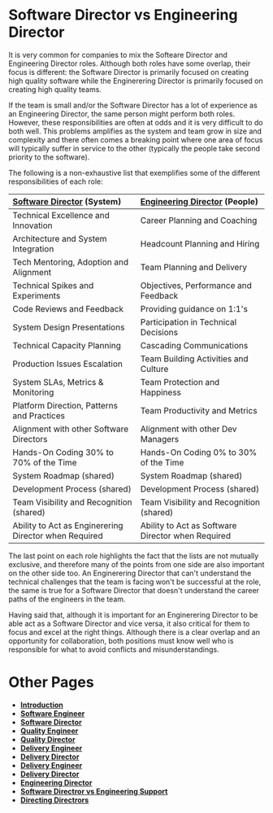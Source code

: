 # Software Director vs Engineering Director

It is very common for companies to mix the Softeare Director and Engineering Director roles. Although both roles have some overlap, their focus is different: the Software Director is primarily focused on creating high quality software while the Enginerering Director is primarily focused on creating high quality teams.

If the team is small and/or the Software Director has a lot of experience as an Engineering Director, the same person might perform both roles. However, these responsibilities are often at odds and it is very difficult to do both well.  This problems amplifies as the system and team grow in size and complexity and there often comes a breaking point where one area of focus will typically suffer in service to the other (typically the people take second priority to the software).

The following is a non-exhaustive list that exemplifies some of the different responsibilities of each role:

| [Software Director](Software-Director.md) (System) | [Engineering Director](Engineering-Director.md) (People)|
| :--- | :--- |
| Technical Excellence and Innovation| Career Planning and Coaching |
| Architecture and System Integration | Headcount Planning and Hiring |
| Tech Mentoring, Adoption and Alignment | Team Planning and Delivery |
| Technical Spikes and Experiments​ | Objectives, Performance and Feedback |
| Code Reviews and Feedback | Providing guidance on 1:1's |
| System Design Presentations​ | Participation in Technical Decisions |
| Technical Capacity Planning​ | Cascading Communications​ |
| Production Issues Escalation​ | Team Building Activities and Culture​ |
| System SLAs, Metrics & Monitoring​ | Team Protection and Happiness​ |
| Platform Direction, Patterns and Practices | Team Productivity and Metrics​ |
| Alignment with other Software Directors​ | Alignment with other Dev Managers​ |
| Hands-On Coding 30% to 70% of the Time | Hands-On Coding 0% to 30% of the Time |
| System Roadmap (shared)​ | System Roadmap (shared)​ |
| Development Process (shared)​ | Development Process (shared)​ |
| Team Visibility and Recognition (shared) | Team Visibility and Recognition (shared)​ |
| Ability to Act as Enginerering Director when Required | Ability to Act as Software Director when Required |

The last point on each role highlights the fact that the lists are not mutually exclusive, and therefore many of the points from one side are also important on the other side too. An Enginerering Director that can't understand the technical challenges that the team is facing won't be successful at the role, the same is true for a Software Director that doesn't understand the career paths of the engineers in the team. 

Having said that, although it is important for an Enginerering Director to be able act as a Software Director and vice versa, it also critical for them to focus and excel at the right things. Although there is a clear overlap and an opportunity for collaboration, both positions must know well who is responsible for what to avoid conflicts and misunderstandings.

# Other Pages
* [**Introduction**](README.md)
* [**Software Engineer**](Software-Engineer.md)
* [**Software Director**](Software-Director.md) 
* [**Quality Engineer**](Quality-Engineer.md)
* [**Quality Director**](Quality-Director.md)
* [**Delivery Engineer**](Delivery-Engineer.md)
* [**Delivery Director**](Delivery-Director.md)
* [**Delivery Engineer**](Delivery-Engineer.md)
* [**Delivery Director**](Delivery-Director.md)
* [**Engineering Director**](Engineering-Director.md)
* [**Software Directror vs Engineering Support**](Comparison-Software-Director-Engineering-Director.md)
* [**Directing Directrors**](Directing-Directors.md)
